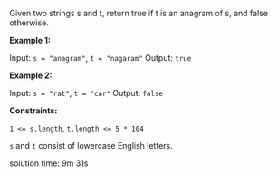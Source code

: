 Given two strings s and t, return true if t is an anagram of s, and false otherwise.

**Example 1:**

Input: `s = "anagram"`, `t = "nagaram"`
Output: `true`

**Example 2:**

Input: `s = "rat"`, `t = "car"`
Output: `false`


**Constraints:**

`1 <= s.length`, `t.length <= 5 * 104`

`s` and `t` consist of lowercase English letters.

solution time: 9m 31s